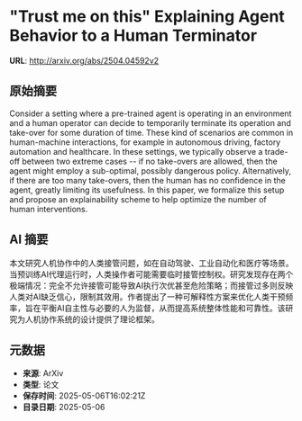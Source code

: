 # "Trust me on this" Explaining Agent Behavior to a Human Terminator

**URL**: http://arxiv.org/abs/2504.04592v2

## 原始摘要

Consider a setting where a pre-trained agent is operating in an environment
and a human operator can decide to temporarily terminate its operation and
take-over for some duration of time. These kind of scenarios are common in
human-machine interactions, for example in autonomous driving, factory
automation and healthcare. In these settings, we typically observe a trade-off
between two extreme cases -- if no take-overs are allowed, then the agent might
employ a sub-optimal, possibly dangerous policy. Alternatively, if there are
too many take-overs, then the human has no confidence in the agent, greatly
limiting its usefulness. In this paper, we formalize this setup and propose an
explainability scheme to help optimize the number of human interventions.


## AI 摘要

本文研究人机协作中的人类接管问题，如在自动驾驶、工业自动化和医疗等场景。当预训练AI代理运行时，人类操作者可能需要临时接管控制权。研究发现存在两个极端情况：完全不允许接管可能导致AI执行次优甚至危险策略；而接管过多则反映人类对AI缺乏信心，限制其效用。作者提出了一种可解释性方案来优化人类干预频率，旨在平衡AI自主性与必要的人为监督，从而提高系统整体性能和可靠性。该研究为人机协作系统的设计提供了理论框架。

## 元数据

- **来源**: ArXiv
- **类型**: 论文
- **保存时间**: 2025-05-06T16:02:21Z
- **目录日期**: 2025-05-06
